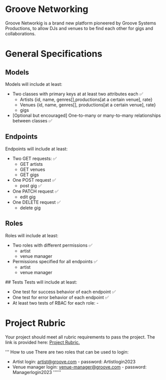 # Groove Networking 
Groove Networkig is a brand new platform pioneered by Groove Systems Productions, to allow DJs and venues to be find each other for gigs and collaborations. 

# General Specifications
## Models 
Models will include at least:
- Two classes with primary keys at at least two attributes each ✅
    - Artists {id, name, genres[],productions[at a certain venue], rate} 
    - Venues {id, name, genres[], productions[at a certain venue], rate} 
    - gigs 
- [Optional but encouraged] One-to-many or many-to-many relationships between classes ✅

## Endpoints
Endpoints will include at least:
- Two GET requests: ✅
    - GET artists 
    - GET venues
    - GET gigs 
- One POST request ✅
    - post gig ✅
- One PATCH request ✅
    - edit gig
- One DELETE request ✅
    - delete gig

## Roles
Roles will include at least:
- Two roles with different permissions ✅
    - artist
    - venue manager
- Permissions specified for all endpoints ✅
    - artist
    - venue manager


## Tests
Tests will include at least:
- One test for success behavior of each endpoint ✅
- One test for error behavior of each endpoint ✅
- At least two tests of RBAC for each role:
        - 

# Project Rubric
Your project should meet all rubric requirements to pass the project. The link is provided here: [Project Rubric.](https://review.udacity.com/#!/rubrics/5091/view)


'''
How to use 
There are two roles that can be used to login:
- Artist login: artist@groove.com - password: Artistlogin2023
- Venue manager login: venue-manager@groove.com - password: Managerlogin2023
''''''
